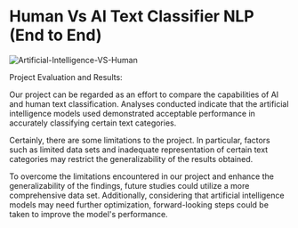 # Human Vs AI Text Classifier NLP (End to End)

![Artificial-Intelligence-VS-Human](https://github.com/oguzuzan/Human-Vs-AI-Text-Classifier-NLP/assets/158345675/0f765d4e-06d5-4f04-b537-1b897ff064d5)

Project Evaluation and Results:

Our project can be regarded as an effort to compare the capabilities of AI and human text classification. Analyses conducted indicate that the artificial intelligence models used demonstrated acceptable performance in accurately classifying certain text categories.

Certainly, there are some limitations to the project. In particular, factors such as limited data sets and inadequate representation of certain text categories may restrict the generalizability of the results obtained.

To overcome the limitations encountered in our project and enhance the generalizability of the findings, future studies could utilize a more comprehensive data set. Additionally, considering that artificial intelligence models may need further optimization, forward-looking steps could be taken to improve the model's performance.
